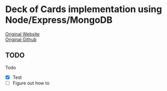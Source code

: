 # Deck of Cards implementation using Node/Express/MongoDB

[Original Website](deckofcardsapi.com)  
[Original Github](https://github.com/crobertsbmw/deckofcards)

## TODO
Todo 
  - [x] Test
  - [ ] Figure out how to 
